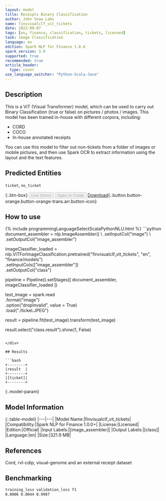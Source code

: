 ```yaml
---
layout: model
title: Receipts Binary Classification
author: John Snow Labs
name: finvisualclf_vit_tickets
date: 2022-09-07
tags: [en, finance, classification, tickets, licensed]
task: Image Classification
language: en
edition: Spark NLP for Finance 1.0.0
spark_version: 3.0
supported: true
recommended: true
article_header:
  type: cover
use_language_switcher: "Python-Scala-Java"
---
```


## Description

This is a ViT (Visual Transformer) model, which can be used to carry out Binary Classification (true or false) on pictures / photos / images. This model has been trained in-house with different corpora, including:
- CORD
- COCO
- In-house annotated receipts 

You can use this model to filter out non-tickets from a folder of images or mobile pictures, and then use Spark OCR to extract information using the layout and the text features.

## Predicted Entities

`ticket`, `no_ticket`

{:.btn-box}
<button class="button button-orange" disabled>Live Demo</button>
<button class="button button-orange" disabled>Open in Colab</button>
[Download](https://s3.amazonaws.com/auxdata.johnsnowlabs.com/finance/models/finvisualclf_vit_tickets_en_1.0.0_3.2_1662560058841.zip){:.button.button-orange.button-orange-trans.arr.button-icon}

## How to use



<div class="tabs-box" markdown="1">
{% include programmingLanguageSelectScalaPythonNLU.html %}
```python
document_assembler = nlp.ImageAssembler() \
    .setInputCol("image") \
    .setOutputCol("image_assembler")

imageClassifier_loaded = nlp.ViTForImageClassification.pretrained("finvisualclf_vit_tickets", "en", "finance/models")\
  .setInputCols(["image_assembler"])\
  .setOutputCol("class")

pipeline = Pipeline().setStages([
    document_assembler,
    imageClassifier_loaded
])

test_image = spark.read\
    .format("image")\
    .option("dropInvalid", value = True)\
    .load("./ticket.JPEG")

result = pipeline.fit(test_image).transform(test_image)

result.select("class.result").show(1, False)
```

</div>

## Results

```bash
+--------+
|result  |
+--------+
|[ticket]|
+--------+
```

{:.model-param}
## Model Information

{:.table-model}
|---|---|
|Model Name:|finvisualclf_vit_tickets|
|Compatibility:|Spark NLP for Finance 1.0.0+|
|License:|Licensed|
|Edition:|Official|
|Input Labels:|[image_assembler]|
|Output Labels:|[class]|
|Language:|en|
|Size:|321.9 MB|

## References

Cord, rvl-cdip, visual-genome and an external receipt dataset

## Benchmarking

```bash
training_loss validation_loss f1 
0.0006 0.0044 0.9997
```
